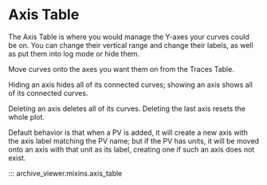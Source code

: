 # Axis Table

The Axis Table is where you would manage the Y-axes your curves could be on. You can change their vertical range and change their labels, as well as put them into log mode or hide them.

Move curves onto the axes you want them on from the Traces Table.

Hiding an axis hides all of its connected curves; showing an axis shows all of its connected curves.

Deleting an axis deletes all of its curves. Deleting the last axis resets the whole plot.

Default behavior is that when a PV is added, it will create a new axis with the axis label matching the PV name; but if the PV has units, it will be moved onto an axis with that unit as its label, creating one if such an axis does not exist.

::: archive_viewer.mixins.axis_table